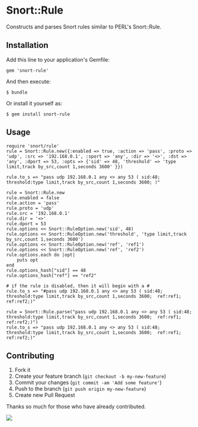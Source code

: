 # Snort::Rule

Constructs and parses Snort rules similar to PERL's Snort::Rule.

## Installation

Add this line to your application's Gemfile:

    gem 'snort-rule'

And then execute:

    $ bundle

Or install it yourself as:

    $ gem install snort-rule

## Usage

	require 'snort/rule'
	rule = Snort::Rule.new({:enabled => true, :action => 'pass', :proto => 'udp', :src => '192.168.0.1', :sport => 'any', :dir => '<>', :dst => 'any', :dport => 53, :opts => {'sid' => 48, 'threshold' => 'type limit,track by_src,count 1,seconds 3600' }})

	rule.to_s => "pass udp 192.168.0.1 any <> any 53 ( sid:48; threshold:type limit,track by_src,count 1,seconds 3600; )"

	rule = Snort::Rule.new
	rule.enabled = false
	rule.action = 'pass'
	rule.proto = 'udp'
	rule.src = '192.168.0.1'
	rule.dir = '<>'
	rule.dport = 53
	rule.options << Snort::RuleOption.new('sid', 48)
	rule.options << Snort::RuleOption.new('threshold', 'type limit,track by_src,count 1,seconds 3600')
	rule.options << Snort::RuleOption.new('ref', 'ref1')
	rule.options << Snort::RuleOption.new('ref', 'ref2')
	rule.options.each do |opt|
		puts opt
	end
	rule.options_hash["sid"] == 48
	rule.options_hash["ref"] == "ref2"

	# if the rule is disabled, then it will begin with a #
	rule.to_s => "#pass udp 192.168.0.1 any <> any 53 ( sid:48; threshold:type limit,track by_src,count 1,seconds 3600;  ref:ref1; ref:ref2;)"

	rule = Snort::Rule.parse("pass udp 192.168.0.1 any <> any 53 ( sid:48; threshold:type limit,track by_src,count 1,seconds 3600;  ref:ref1; ref:ref2;)")
	rule.to_s => "pass udp 192.168.0.1 any <> any 53 ( sid:48; threshold:type limit,track by_src,count 1,seconds 3600;  ref:ref1; ref:ref2;)"

## Contributing

1. Fork it
2. Create your feature branch (`git checkout -b my-new-feature`)
3. Commit your changes (`git commit -am 'Add some feature'`)
4. Push to the branch (`git push origin my-new-feature`)
5. Create new Pull Request

Thanks so much for those who have already contributed.

<a href='mailto:github@chrislee[dot]dhs[dot]org[stop here]xxx'><img src='http://chrisleephd.us/images/github-email.png?snort-rule'></a>